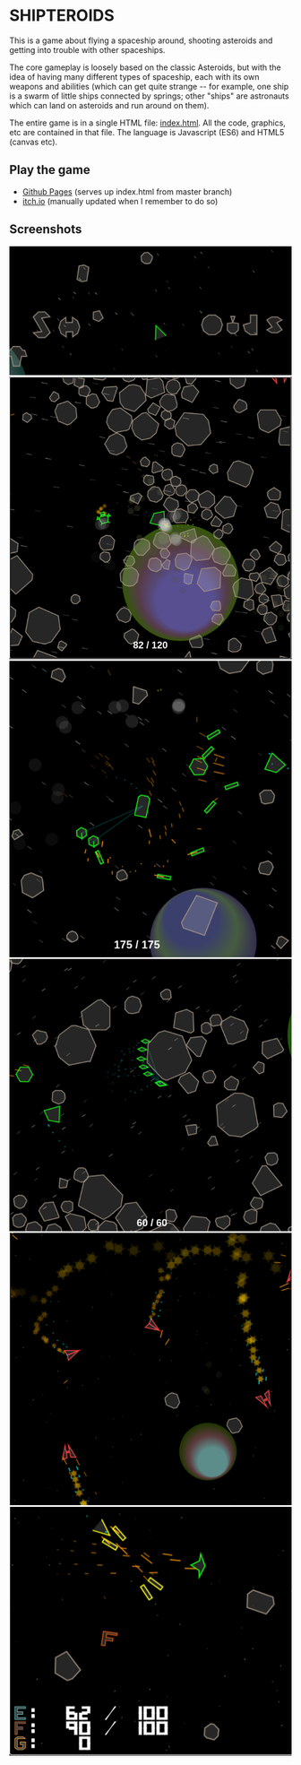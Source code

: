 
# SHIPTEROIDS

This is a game about flying a spaceship around, shooting asteroids and
getting into trouble with other spaceships.

The core gameplay is loosely based on the classic Asteroids, but with
the idea of having many different types of spaceship, each with its
own weapons and abilities (which can get quite strange -- for example,
one ship is a swarm of little ships connected by springs; other "ships"
are astronauts which can land on asteroids and run around on them).

The entire game is in a single HTML file: [index.html](/index.html).
All the code, graphics, etc are contained in that file.
The language is Javascript (ES6) and HTML5 (canvas etc).

## Play the game

* [Github Pages](https://bayersglassey.github.io/shipteroids/)
(serves up index.html from master branch)
* [itch.io](https://bayersglassey.itch.io/shipteroids/)
(manually updated when I remember to do so)

## Screenshots

![](/img/screen-title2.png)
![](/img/screen1.png)
![](/img/screen4.png)
![](/img/screen5.png)
![](/img/screen6.png)
![](/img/screen7.png)
